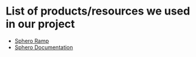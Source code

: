 # List of products/resources we used in our project
* [Sphero Ramp](https://www.apple.com/shop/product/HMVA2ZM/A/sphero-jump-ramps-for-sphero-robots "Link to purchase ramp")
* [Sphero Documentation](https://sphero.docsapp.io/docs/get-started "Sphero Docs")
